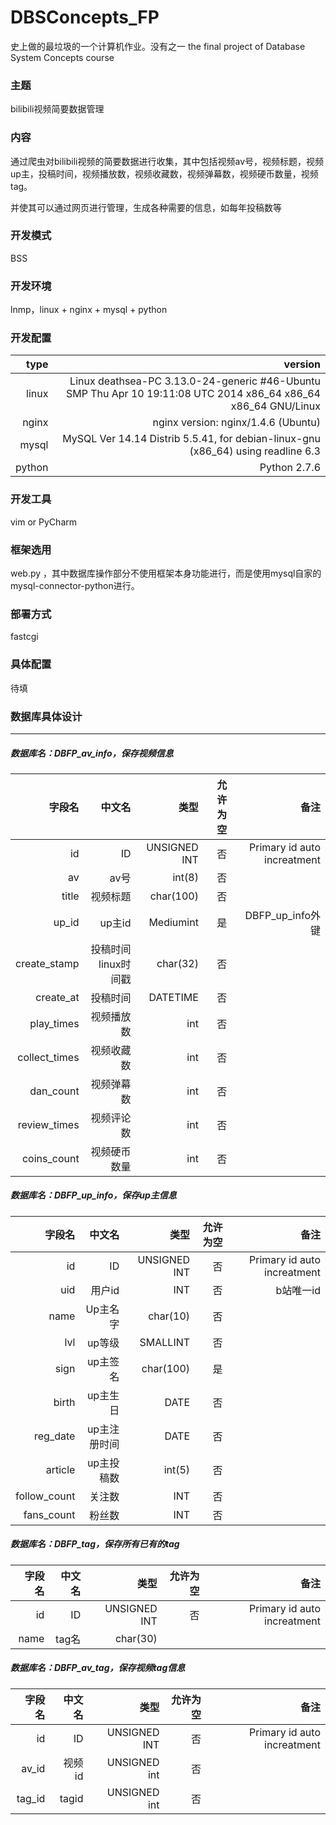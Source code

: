 # DBSConcepts_FP
史上做的最垃圾的一个计算机作业。没有之一
the final project of Database System Concepts course
### 主题
bilibili视频简要数据管理

### 内容
通过爬虫对bilibili视频的简要数据进行收集，其中包括视频av号，视频标题，视频up主，投稿时间，视频播放数，视频收藏数，视频弹幕数，视频硬币数量，视频tag。

 并使其可以通过网页进行管理，生成各种需要的信息，如每年投稿数等
 ### 开发模式
 BSS
### 开发环境
lnmp，linux + nginx + mysql + python
### 开发配置
|type|version|
|---:|-------------------------------:|
|linux|Linux deathsea-PC 3.13.0-24-generic #46-Ubuntu SMP Thu Apr 10 19:11:08 UTC 2014 x86_64 x86_64 x86_64 GNU/Linux|
|nginx|nginx version: nginx/1.4.6 (Ubuntu)|
|mysql|MySQL Ver 14.14 Distrib 5.5.41, for debian-linux-gnu (x86_64) using readline 6.3 |
|python|Python 2.7.6|
### 开发工具
vim or PyCharm
### 框架选用
web.py ，其中数据库操作部分不使用框架本身功能进行，而是使用mysql自家的mysql-connector-python进行。
### 部署方式
fastcgi
### 具体配置
待填
### 数据库具体设计

____
##### 数据库名：DBFP_av_info，保存视频信息

|字段名|中文名|类型|允许为空|备注|
|--------:|----------:|-----:|------------:|------:|
|id|ID|UNSIGNED INT|否|Primary id auto increatment|
|av|av号|int(8)|否
|title|视频标题|char(100)|否
|up_id|up主id|Mediumint|是|DBFP_up_info外键
|create_stamp|投稿时间linux时间戳|char(32)|否||
|create_at|投稿时间|DATETIME|否||
|play_times|视频播放数|int|否||
|collect_times|视频收藏数|int|否||
|dan_count|视频弹幕数|int|否||
|review_times|视频评论数|int|否||
|coins_count|视频硬币数量|int|否||



##### 数据库名：DBFP_up_info，保存up主信息

|字段名|中文名|类型|允许为空|备注|
|--------:|----------:|-----:|------------:|------:|
|id|ID|UNSIGNED INT|否|Primary id  auto increatment
|uid|用户id|INT|否|b站唯一id
|name|Up主名字|char(10)|否||
|lvl|up等级|SMALLINT|否||
|sign|up主签名|char(100)|是||
|birth|up主生日|DATE|否||
|reg_date|up主注册时间|DATE|否||
|article|up主投稿数|int(5)|否||
|follow_count|关注数|INT|否||
|fans_count|粉丝数|INT|否||


##### 数据库名：DBFP_tag，保存所有已有的tag

|字段名|中文名|类型|允许为空|备注|
|--------:|----------:|-----:|------------:|------:|
|id|ID|UNSIGNED INT|否|Primary id auto increatment
|name|tag名|char(30)

##### 数据库名：DBFP_av_tag，保存视频tag信息

|字段名|中文名|类型|允许为空|备注|
|--------:|----------:|-----:|------------:|------:|
|id|ID|UNSIGNED INT|否|Primary id auto increatment|
|av_id|视频id|UNSIGNED int|否||
|tag_id|tagid|UNSIGNED int|否||
